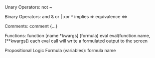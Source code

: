 Unary Operators:
not         ~

Binary Operators:
and         &
or          |
xor         ^
implies     =>
equivalence <=>

Comments:
comment     {...}

Functions:
function    [name *kwargs] (formula)
eval        eval(function.name,[**kwargs])          each eval call will write a formulated output to the screen


Propositional Logic Formula (variables):
formula     name
